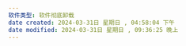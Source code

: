 ```yaml
---
软件类型: 软件彻底卸载
date created: 2024-03-31日 星期日 , 04:58:04 下午
date modified: 2024-03-31日 星期日 , 09:36:25 晚上
---
```

